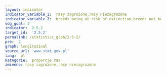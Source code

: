 ```yaml
---
layout: indicator
indicator_variable_1:  rasy zagrożone,rasy niezagrożone
indicator_variable_2:  breeds being at risk of extinction,breeds not being at risk of extinction
sdg_goal: 2
indicator:  2.5.2
target_id:  '2.5.2'
permalink: /statistics_glob/2-5-2/
pre:  2
graph: longitudinal
source_url: 'www.stat.gov.pl'
lang:  pl
kategorie:  proporcje ras
zmienne: rasy zagrożone,rasy niezagrożone
---
```

